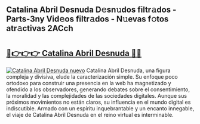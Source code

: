 ## Catalina Abril Desnuda D𝚎sn𝚞dos filtr𝚊dos - Parts-3ny Vid𝚎os filtr𝚊dos - N𝚞evas f𝚘tos atr𝚊ctivas 2ACch

# <h2><a href="http://mb7jqe.tromn.icu/?c=Catalina+Abril+Desnuda">🔗👉👉👉 Catalina Abril Desnuda 🔗🔗</a></h2>

[![Catalina Abril Desnuda nuevo](https://i.imgur.com/pEAQMta.gif)](http://mb7jqe.tromn.icu/?c=Catalina+Abril+Desnuda)
Catalina Abril Desnuda, una figura compleja y divisiva, elude la caracterización simple. Su enfoque poco ortodoxo para construir una presencia en la web ha magnetizado y ofendido a los observadores, generando debates sobre el consentimiento, la moralidad y las complejidades de las sociedades digitales. Aunque sus próximos movimientos no están claros, su influencia en el mundo digital es indiscutible. Armado con un espíritu inquebrantable y un encanto innegable, el viaje de Catalina Abril Desnuda en el reino virtual es interminable.
